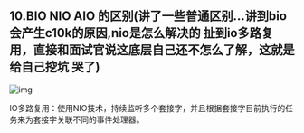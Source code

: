  ## 10.BIO NIO AIO 的区别(讲了一些普通区别...讲到bio会产生c10k的原因,nio是怎么解决的 扯到io多路复用，直接和面试官说这底层自己还不怎么了解，这就是给自己挖坑 哭了) 

![img](https://images.xiaozhuanlan.com/photo/2020/33b193457c928ae02217480f994814b6.png)

IO多路复用：使用NIO技术，持续监听多个套接字，并且根据套接字目前执行的任务来为套接字关联不同的事件处理器。